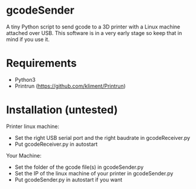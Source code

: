 # gcodeSender
A tiny Python script to send gcode to a 3D printer with a Linux machine attached over USB. This software is in a very early stage so keep that in mind if you use it.

# Requirements
- Python3
- Printrun (https://github.com/kliment/Printrun)

# Installation (untested)
Printer linux machine:
- Set the right USB serial port and the right baudrate in gcodeReceiver.py
- Put gcodeReceiver.py in autostart

Your Machine:
- Set the folder of the gcode file(s) in gcodeSender.py
- Set the IP of the linux machine of your printer in gcodeSender.py
- Put gcodeSender.py in autostart if you want
